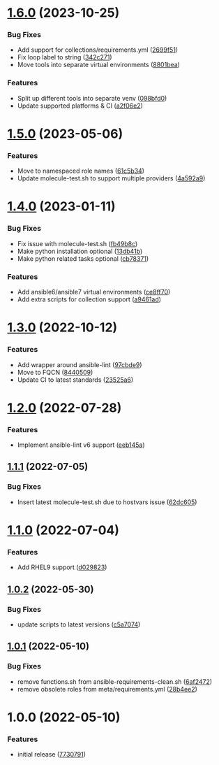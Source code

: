 # [1.6.0](https://github.com/de-it-krachten/ansible-role-molecule/compare/v1.5.0...v1.6.0) (2023-10-25)


### Bug Fixes

* Add support for collections/requirements.yml ([2699f51](https://github.com/de-it-krachten/ansible-role-molecule/commit/2699f5126c92021ea41f4cda4f5b31ec4da49ac4))
* Fix loop label to string ([342c271](https://github.com/de-it-krachten/ansible-role-molecule/commit/342c2714de975e8077818db103c2354cc31d9541))
* Move tools into separate virtual environments ([8801bea](https://github.com/de-it-krachten/ansible-role-molecule/commit/8801bea1fdb82fdef6480a900af5c01aa8d90234))


### Features

* Split up different tools into separate venv ([098bfd0](https://github.com/de-it-krachten/ansible-role-molecule/commit/098bfd0a91c3cc9e4ee20d242d23a65c369be49b))
* Update supported platforms & CI ([a2f06e2](https://github.com/de-it-krachten/ansible-role-molecule/commit/a2f06e2e59c4675609a52c4b968b7bccd1bf60e6))

# [1.5.0](https://github.com/de-it-krachten/ansible-role-molecule/compare/v1.4.0...v1.5.0) (2023-05-06)


### Features

* Move to namespaced role names ([61c5b34](https://github.com/de-it-krachten/ansible-role-molecule/commit/61c5b3415aa35c3dd7c311cff3fb886563bc14b2))
* Update molecule-test.sh to support multiple providers ([4a592a9](https://github.com/de-it-krachten/ansible-role-molecule/commit/4a592a9ecedff7dff9a8fe35c2c4994b28278d3c))

# [1.4.0](https://github.com/de-it-krachten/ansible-role-molecule/compare/v1.3.0...v1.4.0) (2023-01-11)


### Bug Fixes

* Fix issue with molecule-test.sh ([fb49b8c](https://github.com/de-it-krachten/ansible-role-molecule/commit/fb49b8ccc54d3b80c3368690977fd1ad0efdddf6))
* Make python installation optional ([13db41b](https://github.com/de-it-krachten/ansible-role-molecule/commit/13db41b8ec29ff7bedaa57cf3f2059a35b0afb28))
* Make python related tasks optional ([cb78371](https://github.com/de-it-krachten/ansible-role-molecule/commit/cb78371d6a46875b3c554036f9288dd8dcdcc82f))


### Features

* Add ansible6/ansible7 virtual environments ([ce8ff70](https://github.com/de-it-krachten/ansible-role-molecule/commit/ce8ff70f2bee75428deff7369e5054fd33d718b6))
* Add extra scripts for collection support ([a9461ad](https://github.com/de-it-krachten/ansible-role-molecule/commit/a9461ad924cdc4fca7ab379695a237bcfa41c706))

# [1.3.0](https://github.com/de-it-krachten/ansible-role-molecule/compare/v1.2.0...v1.3.0) (2022-10-12)


### Features

* Add wrapper around ansible-lint ([97cbde9](https://github.com/de-it-krachten/ansible-role-molecule/commit/97cbde999374db9b2537a3307895b18fb9de4487))
* Move to FQCN ([8440509](https://github.com/de-it-krachten/ansible-role-molecule/commit/8440509d07fb89ec6a32a05765bda36065b96c5a))
* Update CI to latest standards ([23525a6](https://github.com/de-it-krachten/ansible-role-molecule/commit/23525a621b18c99196269c7911e1c614959780c7))

# [1.2.0](https://github.com/de-it-krachten/ansible-role-molecule/compare/v1.1.1...v1.2.0) (2022-07-28)


### Features

* Implement ansible-lint v6 support ([eeb145a](https://github.com/de-it-krachten/ansible-role-molecule/commit/eeb145aaa1e94e38befe8df6106f87351588df59))

## [1.1.1](https://github.com/de-it-krachten/ansible-role-molecule/compare/v1.1.0...v1.1.1) (2022-07-05)


### Bug Fixes

* Insert latest molecule-test.sh due to hostvars issue ([62dc605](https://github.com/de-it-krachten/ansible-role-molecule/commit/62dc605c748ff2b9cc50a202bc65172b54b05038))

# [1.1.0](https://github.com/de-it-krachten/ansible-role-molecule/compare/v1.0.2...v1.1.0) (2022-07-04)


### Features

* Add RHEL9 support ([d029823](https://github.com/de-it-krachten/ansible-role-molecule/commit/d02982327832f17b7a9138619e562bcb96b957dc))

## [1.0.2](https://github.com/de-it-krachten/ansible-role-molecule/compare/v1.0.1...v1.0.2) (2022-05-30)


### Bug Fixes

* update scripts to latest versions ([c5a7074](https://github.com/de-it-krachten/ansible-role-molecule/commit/c5a70746f5d256e6f7e15907d237aff60482c14d))

## [1.0.1](https://github.com/de-it-krachten/ansible-role-molecule/compare/v1.0.0...v1.0.1) (2022-05-10)


### Bug Fixes

* remove functions.sh from ansible-requirements-clean.sh ([6af2472](https://github.com/de-it-krachten/ansible-role-molecule/commit/6af24728877000b79607e5cb108e57cc94a95f8c))
* remove obsolete roles from meta/requirements.yml ([28b4ee2](https://github.com/de-it-krachten/ansible-role-molecule/commit/28b4ee22157b472d63ea6f1d45f5d1b52252cdf3))

# 1.0.0 (2022-05-10)


### Features

* initial release ([7730791](https://github.com/de-it-krachten/ansible-role-molecule/commit/7730791fa8a14c373ac0d91bc94081278859d526))
